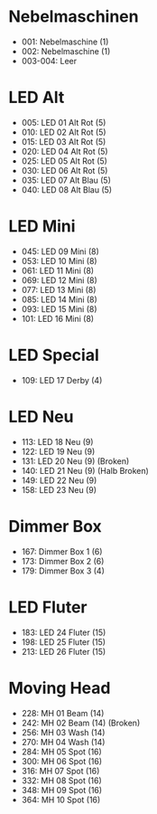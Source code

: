 # Nebelmaschinen

- 001: Nebelmaschine (1)
- 002: Nebelmaschine (1)
- 003-004: Leer

# LED Alt

- 005: LED 01 Alt Rot (5)
- 010: LED 02 Alt Rot (5)
- 015: LED 03 Alt Rot (5)
- 020: LED 04 Alt Rot (5)
- 025: LED 05 Alt Rot (5)
- 030: LED 06 Alt Rot (5)
- 035: LED 07 Alt Blau (5)
- 040: LED 08 Alt Blau (5)

# LED Mini

- 045: LED 09 Mini (8)
- 053: LED 10 Mini (8)
- 061: LED 11 Mini (8)
- 069: LED 12 Mini (8)
- 077: LED 13 Mini (8)
- 085: LED 14 Mini (8)
- 093: LED 15 Mini (8)
- 101: LED 16 Mini (8)

# LED Special

- 109: LED 17 Derby (4)

# LED Neu

- 113: LED 18 Neu (9)
- 122: LED 19 Neu (9)
- 131: LED 20 Neu (9) (Broken)
- 140: LED 21 Neu (9) (Halb Broken)
- 149: LED 22 Neu (9)
- 158: LED 23 Neu (9)

# Dimmer Box

- 167: Dimmer Box 1 (6)
- 173: Dimmer Box 2 (6)
- 179: Dimmer Box 3 (4)

# LED Fluter

- 183: LED 24 Fluter (15)
- 198: LED 25 Fluter (15)
- 213: LED 26 Fluter (15)

# Moving Head

- 228: MH 01 Beam (14)
- 242: MH 02 Beam (14) (Broken)
- 256: MH 03 Wash (14)
- 270: MH 04 Wash (14)
- 284: MH 05 Spot (16)
- 300: MH 06 Spot (16)
- 316: MH 07 Spot (16)
- 332: MH 08 Spot (16)
- 348: MH 09 Spot (16)
- 364: MH 10 Spot (16)
